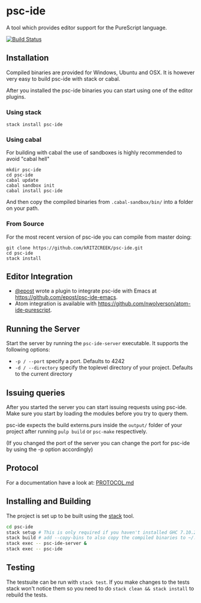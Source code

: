 psc-ide
===

A tool which provides editor support for the PureScript language.

[![Build Status](https://travis-ci.org/kRITZCREEK/psc-ide.svg?branch=travis-build)](https://travis-ci.org/kRITZCREEK/psc-ide)

## Installation
Compiled binaries are provided for Windows, Ubuntu and OSX.
It is however very easy to build psc-ide with stack or cabal.

After you installed the psc-ide binaries you can start using one
of the editor plugins.

### Using stack
`stack install psc-ide`

### Using cabal
For building with cabal the use of sandboxes is highly recommended to avoid "cabal hell"
```
mkdir psc-ide
cd psc-ide
cabal update
cabal sandbox init
cabal install psc-ide
```
And then copy the compiled binaries from `.cabal-sandbox/bin/` into a folder on your path.

### From Source
For the most recent version of psc-ide you can compile from master doing:
```
git clone https://github.com/kRITZCREEK/psc-ide.git
cd psc-ide
stack install
```

## Editor Integration
* [@epost](https://github.com/epost) wrote a plugin to integrate psc-ide with Emacs at https://github.com/epost/psc-ide-emacs.
* Atom integration is available with https://github.com/nwolverson/atom-ide-purescript.

## Running the Server
Start the server by running the `psc-ide-server` executable.
It supports the following options:

- `-p / --port` specify a port. Defaults to 4242
- `-d / --directory` specify the toplevel directory of your project. Defaults to
  the current directory

## Issuing queries

After you started the server you can start issuing requests using psc-ide.
Make sure you start by loading the modules before you try to query them.

psc-ide expects the build externs.purs inside the `output/` folder of your
project after running `pulp build` or `psc-make` respectively.

(If you changed the port of the server you can change the port for psc-ide by
using the -p option accordingly)

## Protocol

For a documentation have a look at:
[PROTOCOL.md](PROTOCOL.md)

## Installing and Building

The project is set up to be built using the
[stack](https://github.com/commercialhaskell/stack) tool.

```bash
cd psc-ide
stack setup # This is only required if you haven't installed GHC 7.10.2 before
stack build # add --copy-bins to also copy the compiled binaries to ~/.local/bin/
stack exec -- psc-ide-server &
stack exec -- psc-ide
```

## Testing

The testsuite can be run with `stack test`.
If you make changes to the tests stack won't notice them so you need to
do `stack clean && stack install` to rebuild the tests. 


